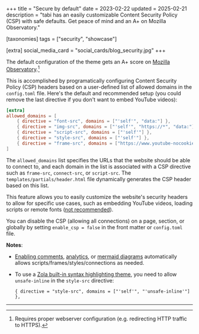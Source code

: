 +++
title = "Secure by default"
date = 2023-02-22
updated = 2025-02-21
description = "tabi has an easily customizable Content Security Policy (CSP) with safe defaults. Get peace of mind and an A+ on Mozilla Observatory."

[taxonomies]
tags = ["security", "showcase"]

[extra]
social_media_card = "social_cards/blog_security.jpg"
+++

The default configuration of the theme gets an A+ score on [Mozilla Observatory](https://observatory.mozilla.org).[^1]

This is accomplished by programatically configuring Content Security Policy (CSP) headers based on a user-defined list of allowed domains in the `config.toml` file. Here's the default and recommended setup (you could remove the last directive if you don't want to embed YouTube videos):

```toml
[extra]
allowed_domains = [
    { directive = "font-src", domains = ["'self'", "data:"] },
    { directive = "img-src", domains = ["'self'", "https://*", "data:"] },
    { directive = "script-src", domains = ["'self'"] },
    { directive = "style-src", domains = ["'self'"] },
    { directive = "frame-src", domains = ["https://www.youtube-nocookie.com"] },
]
```

The `allowed_domains` list specifies the URLs that the website should be able to connect to, and each domain in the list is associated with a CSP directive such as `frame-src`, `connect-src`, or `script-src`. The `templates/partials/header.html` file dynamically generates the CSP header based on this list.

This feature allows you to easily customize the website's security headers to allow for specific use cases, such as embedding YouTube videos, loading scripts or remote fonts ([not recommended](https://www.albertovarela.net/blog/2022/11/stop-using-google-fonts/)).

You can disable the CSP (allowing all connections) on a page, section, or globally by setting `enable_csp = false` in the front matter or `config.toml` file.

**Notes**:

- [Enabling comments](@/blog/comments/index.md), [analytics](@/blog/mastering-tabi-settings/index.md#analytics), or [mermaid diagrams](@/blog/shortcodes/index.md#mermaid-diagrams) automatically allows scripts/frames/styles/connections as needed.
- To use a [Zola built-in syntax highlighting theme](https://www.getzola.org/documentation/getting-started/configuration/#syntax-highlighting), you need to allow `unsafe-inline` in the `style-src` directive:

    ```
    { directive = "style-src", domains = ["'self'", "'unsafe-inline'"] },
    ```

---

[^1]: Requires proper webserver configuration (e.g. redirecting HTTP traffic to HTTPS).
